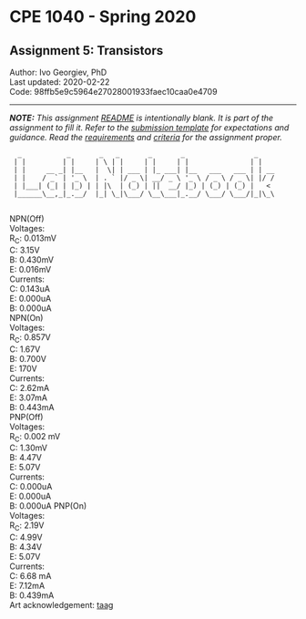 # CPE 1040 - Spring 2020

## Assignment 5: Transistors

Author: Ivo Georgiev, PhD  
Last updated: 2020-02-22  
Code: 98ffb5e9c5964e27028001933faec10caa0e4709  

---

_**NOTE:** This assignment [README](README.md) is _intentionally_ blank. It is part of the assignment to fill it. Refer to the [submission template](submission-template.md) for expectations and guidance. Read the [requirements](requirements.md) and [criteria](criteria.md) for the assignment proper._


```
  _           _       _   _       _       _                 _    
 | |         | |     | \ | |     | |     | |               | |   
 | |     __ _| |__   |  \| | ___ | |_ ___| |__   ___   ___ | | __
 | |    / _` | '_ \  | . ` |/ _ \| __/ _ \ '_ \ / _ \ / _ \| |/ /
 | |___| (_| | |_) | | |\  | (_) | ||  __/ |_) | (_) | (_) |   < 
 |______\__,_|_.__/  |_| \_|\___/ \__\___|_.__/ \___/ \___/|_|\_\
                                                                                                                      
```
NPN(Off)  
  Voltages:  
    R<sub>C</sub>: 0.013mV  
    C: 3.15V  
    B: 0.430mV  
    E: 0.016mV  
  Currents:  
    C: 0.143uA  
    E: 0.000uA  
    B: 0.000uA  
NPN(On)  
  Voltages:  
    R<sub>C</sub>: 0.857V  
    C: 1.67V  
    B: 0.700V  
    E: 170V  
  Currents:  
    C: 2.62mA  
    E: 3.07mA  
    B: 0.443mA  
PNP(Off)  
  Voltages:  
    R<sub>C</sub>: 0.002 mV  
    C: 1.30mV  
    B: 4.47V  
    E: 5.07V  
  Currents:  
    C: 0.000uA  
    E: 0.000uA  
    B: 0.000uA
PNP(On)  
  Voltages:  
    R<sub>C</sub>: 2.19V  
    C: 4.99V  
    B: 4.34V  
    E: 5.07V  
  Currents:  
    C: 6.68 mA  
    E: 7.12mA  
    B: 0.439mA  
Art acknowledgement: [taag](http://patorjk.com/software/taag/)
